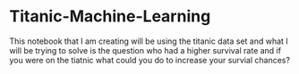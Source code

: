 # Titanic-Machine-Learning
This notebook that I am creating will be using the titanic data set and what I will be trying to solve is the question who had a higher survival rate and if you were on the tiatnic what could you do to increase your survial chances?
